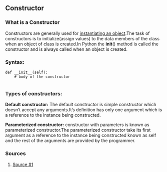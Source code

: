 ## Constructor

### What is a Constructor
Constructors are generally used for [instantiating an object](https://amir.rachum.com/blog/2016/10/03/understanding-python-class-instantiation/).The task of constructors is to initialize(assign values) to the data members of the class when an object of class is created.In Python the __init__() method is called the constructor and is always called when an object is created.



### Syntax:

```
def __init__(self):
    # body of the constructor
```

<img src =" ">
    

### Types of constructors:

**Default constructor:** The default constructor is simple constructor which doesn’t accept any arguments.It’s definition has only one argument which is a reference to the instance being constructed.

**Parameterized constructor:** constructor with parameters is known as parameterized constructor.The parameterized constructor take its first argument as a reference to the instance being constructed known as self and the rest of the arguments are provided by the programmer.

### Sources

1. [Source #1](https://www.geeksforgeeks.org/constructors-in-python/)